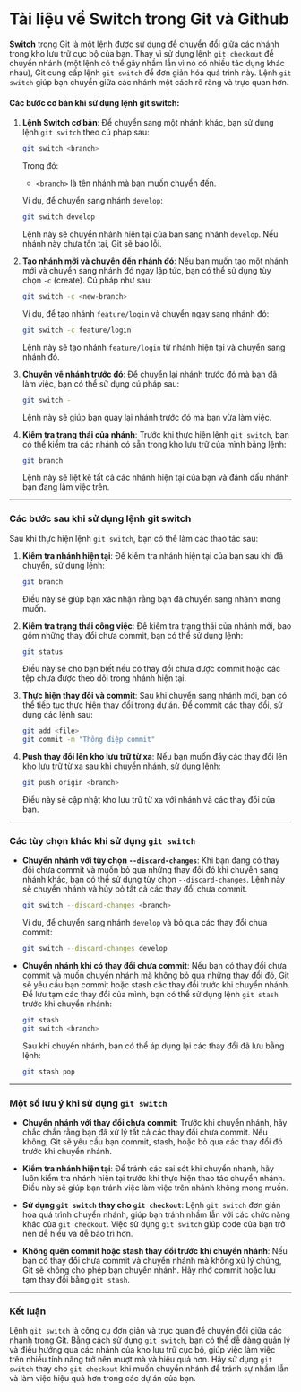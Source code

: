 # Tài liệu về Switch trong Git và Github

**Switch** trong Git là một lệnh được sử dụng để chuyển đổi giữa các nhánh trong kho lưu trữ cục bộ của bạn. Thay vì sử dụng lệnh `git checkout` để chuyển nhánh (một lệnh có thể gây nhầm lẫn vì nó có nhiều tác dụng khác nhau), Git cung cấp lệnh `git switch` để đơn giản hóa quá trình này. Lệnh `git switch` giúp bạn chuyển giữa các nhánh một cách rõ ràng và trực quan hơn.

#### Các bước cơ bản khi sử dụng lệnh **git switch**:

1. **Lệnh Switch cơ bản**:
   Để chuyển sang một nhánh khác, bạn sử dụng lệnh `git switch` theo cú pháp sau:

   ```bash
   git switch <branch>
   ```

   Trong đó:

   - `<branch>` là tên nhánh mà bạn muốn chuyển đến.

   Ví dụ, để chuyển sang nhánh `develop`:

   ```bash
   git switch develop
   ```

   Lệnh này sẽ chuyển nhánh hiện tại của bạn sang nhánh `develop`. Nếu nhánh này chưa tồn tại, Git sẽ báo lỗi.

2. **Tạo nhánh mới và chuyển đến nhánh đó**:
   Nếu bạn muốn tạo một nhánh mới và chuyển sang nhánh đó ngay lập tức, bạn có thể sử dụng tùy chọn `-c` (create). Cú pháp như sau:

   ```bash
   git switch -c <new-branch>
   ```

   Ví dụ, để tạo nhánh `feature/login` và chuyển ngay sang nhánh đó:

   ```bash
   git switch -c feature/login
   ```

   Lệnh này sẽ tạo nhánh `feature/login` từ nhánh hiện tại và chuyển sang nhánh đó.

3. **Chuyển về nhánh trước đó**:
   Để chuyển lại nhánh trước đó mà bạn đã làm việc, bạn có thể sử dụng cú pháp sau:

   ```bash
   git switch -
   ```

   Lệnh này sẽ giúp bạn quay lại nhánh trước đó mà bạn vừa làm việc.

4. **Kiểm tra trạng thái của nhánh**:
   Trước khi thực hiện lệnh `git switch`, bạn có thể kiểm tra các nhánh có sẵn trong kho lưu trữ của mình bằng lệnh:

   ```bash
   git branch
   ```

   Lệnh này sẽ liệt kê tất cả các nhánh hiện tại của bạn và đánh dấu nhánh bạn đang làm việc trên.

---

### Các bước sau khi sử dụng lệnh **git switch**

Sau khi thực hiện lệnh `git switch`, bạn có thể làm các thao tác sau:

1. **Kiểm tra nhánh hiện tại**:
   Để kiểm tra nhánh hiện tại của bạn sau khi đã chuyển, sử dụng lệnh:

   ```bash
   git branch
   ```

   Điều này sẽ giúp bạn xác nhận rằng bạn đã chuyển sang nhánh mong muốn.

2. **Kiểm tra trạng thái công việc**:
   Để kiểm tra trạng thái của nhánh mới, bao gồm những thay đổi chưa commit, bạn có thể sử dụng lệnh:

   ```bash
   git status
   ```

   Điều này sẽ cho bạn biết nếu có thay đổi chưa được commit hoặc các tệp chưa được theo dõi trong nhánh hiện tại.

3. **Thực hiện thay đổi và commit**:
   Sau khi chuyển sang nhánh mới, bạn có thể tiếp tục thực hiện thay đổi trong dự án. Để commit các thay đổi, sử dụng các lệnh sau:

   ```bash
   git add <file>
   git commit -m "Thông điệp commit"
   ```

4. **Push thay đổi lên kho lưu trữ từ xa**:
   Nếu bạn muốn đẩy các thay đổi lên kho lưu trữ từ xa sau khi chuyển nhánh, sử dụng lệnh:

   ```bash
   git push origin <branch>
   ```

   Điều này sẽ cập nhật kho lưu trữ từ xa với nhánh và các thay đổi của bạn.

---

### Các tùy chọn khác khi sử dụng `git switch`

- **Chuyển nhánh với tùy chọn `--discard-changes`**:
  Khi bạn đang có thay đổi chưa commit và muốn bỏ qua những thay đổi đó khi chuyển sang nhánh khác, bạn có thể sử dụng tùy chọn `--discard-changes`. Lệnh này sẽ chuyển nhánh và hủy bỏ tất cả các thay đổi chưa commit.

  ```bash
  git switch --discard-changes <branch>
  ```

  Ví dụ, để chuyển sang nhánh `develop` và bỏ qua các thay đổi chưa commit:

  ```bash
  git switch --discard-changes develop
  ```

- **Chuyển nhánh khi có thay đổi chưa commit**:
  Nếu bạn có thay đổi chưa commit và muốn chuyển nhánh mà không bỏ qua những thay đổi đó, Git sẽ yêu cầu bạn commit hoặc stash các thay đổi trước khi chuyển nhánh. Để lưu tạm các thay đổi của mình, bạn có thể sử dụng lệnh `git stash` trước khi chuyển nhánh:

  ```bash
  git stash
  git switch <branch>
  ```

  Sau khi chuyển nhánh, bạn có thể áp dụng lại các thay đổi đã lưu bằng lệnh:

  ```bash
  git stash pop
  ```

---

### Một số lưu ý khi sử dụng `git switch`

- **Chuyển nhánh với thay đổi chưa commit**:
  Trước khi chuyển nhánh, hãy chắc chắn rằng bạn đã xử lý tất cả các thay đổi chưa commit. Nếu không, Git sẽ yêu cầu bạn commit, stash, hoặc bỏ qua các thay đổi đó trước khi chuyển nhánh.

- **Kiểm tra nhánh hiện tại**:
  Để tránh các sai sót khi chuyển nhánh, hãy luôn kiểm tra nhánh hiện tại trước khi thực hiện thao tác chuyển nhánh. Điều này sẽ giúp bạn tránh việc làm việc trên nhánh không mong muốn.

- **Sử dụng `git switch` thay cho `git checkout`**:
  Lệnh `git switch` đơn giản hóa quá trình chuyển nhánh, giúp bạn tránh nhầm lẫn với các chức năng khác của `git checkout`. Việc sử dụng `git switch` giúp code của bạn trở nên dễ hiểu và dễ bảo trì hơn.

- **Không quên commit hoặc stash thay đổi trước khi chuyển nhánh**:
  Nếu bạn có thay đổi chưa commit và chuyển nhánh mà không xử lý chúng, Git sẽ không cho phép bạn chuyển nhánh. Hãy nhớ commit hoặc lưu tạm thay đổi bằng `git stash`.

---

### Kết luận

Lệnh `git switch` là công cụ đơn giản và trực quan để chuyển đổi giữa các nhánh trong Git. Bằng cách sử dụng `git switch`, bạn có thể dễ dàng quản lý và điều hướng qua các nhánh của kho lưu trữ cục bộ, giúp việc làm việc trên nhiều tính năng trở nên mượt mà và hiệu quả hơn. Hãy sử dụng `git switch` thay cho `git checkout` khi muốn chuyển nhánh để tránh sự nhầm lẫn và làm việc hiệu quả hơn trong các dự án của bạn.
